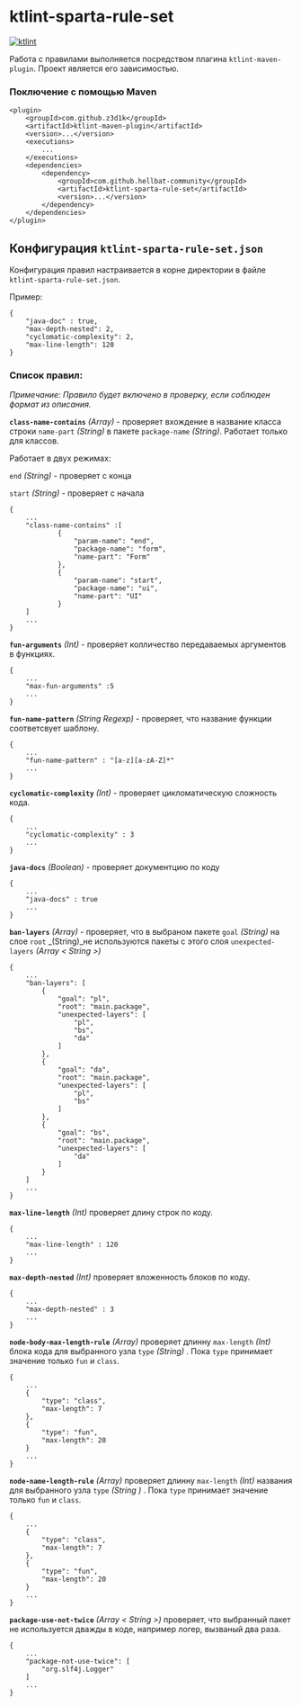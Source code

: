 # ktlint-sparta-rule-set
[![ktlint](https://img.shields.io/badge/code%20style-%E2%9D%A4-FF4081.svg)](https://ktlint.github.io/)

Работа с правилами выполняется посредством плагина `ktlint-maven-plugin`. Проект является его зависимостью.

### Поключение с помощью Maven
```
<plugin>
    <groupId>com.github.z3d1k</groupId>
    <artifactId>ktlint-maven-plugin</artifactId>
    <version>...</version>
    <executions>
        ...
    </executions>
    <dependencies>
        <dependency>
            <groupId>com.github.hellbat-community</groupId>
            <artifactId>ktlint-sparta-rule-set</artifactId>
            <version>...</version>
        </dependency>
    </dependencies>
</plugin>
```

## Конфигурация `ktlint-sparta-rule-set.json`
Конфигурация правил настраивается в корне директории в файле `ktlint-sparta-rule-set.json`.

Пример: 
```
{
    "java-doc" : true,
    "max-depth-nested": 2,
    "cyclomatic-complexity": 2,
    "max-line-length": 120
}
```
### Список правил:

_Примечание: Правило будет включено в проверку, если соблюден формат из описания._ 

**`class-name-contains`** _(Array)_ - проверяет вхождение в название класса строки `name-part` _(String)_ в пакете 
`package-name` _(String)_. 
Работает только для классов.

Работает в двух режимах: 

`end` _(String)_ - проверяет с конца

`start` _(String)_ - проверяет с начала
 
```
{
    ...
    "class-name-contains" :[
            {
                "param-name": "end",
                "package-name": "form",
                "name-part": "Form"
            },
            {
                "param-name": "start",
                "package-name": "ui",
                "name-part": "UI"
            }
    ]
    ...
}
```

**`fun-arguments`**  _(Int)_ - проверяет колличество передаваемых аргументов в функциях.
```
{
    ...
    "max-fun-arguments" :5
    ...
}
```

**`fun-name-pattern`** _(String Regexp)_ - проверяет, что название функции соответсвует шаблону.
```
{
    ...
    "fun-name-pattern" : "[a-z][a-zA-Z]*"
    ...
}
```

**`cyclomatic-complexity`** _(Int)_ - проверяет цикломатическую сложность кода.
```
{
    ...
    "cyclomatic-complexity" : 3
    ...
}
```

**`java-docs`** _(Boolean)_ - проверяет документцию по коду
```
{
    ...
    "java-docs" : true
    ...
}
```

**`ban-layers`** _(Array)_ - проверяет, что в выбраном пакете `goal` _(String)_ на слое `root` _(String)_не 
используются пакеты с этого слоя `unexpected-layers` _(Array < String >)_ 

```
{
    ...
    "ban-layers": [
        {
            "goal": "pl",
            "root": "main.package",
            "unexpected-layers": [
                "pl",
                "bs",
                "da"
            ]
        },
        {
            "goal": "da",
            "root": "main.package",
            "unexpected-layers": [
                "pl",
                "bs"
            ]
        },
        {
            "goal": "bs",
            "root": "main.package",
            "unexpected-layers": [
                "da"
            ]
        }
    ]
    ...
}
```

**`max-line-length`**  _(Int)_  проверяет длину строк по коду.
```
{
    ...
    "max-line-length" : 120
    ...
}
```

**`max-depth-nested`**  _(Int)_  проверяет вложенность блоков по коду.
```
{
    ...
    "max-depth-nested" : 3
    ...
}
```

**`node-body-max-length-rule`**  _(Array)_  проверяет длинну `max-length` _(Int)_ блока кода для выбранного узла 
`type` _(String)_ . Пока `type` принимает значение только `fun` и `class`.
```
{
    ...
    {
        "type": "class",
        "max-length": 7
    },
    {
        "type": "fun",
        "max-length": 20
    }
    ...
}
```

**`node-name-length-rule`**  _(Array)_  проверяет длинну `max-length` _(Int)_ названия для выбранного узла 
`type` _(String )_ . Пока `type` принимает значение только `fun` и `class`.
```
{
    ...
    {
        "type": "class",
        "max-length": 7
    },
    {
        "type": "fun",
        "max-length": 20
    }
    ...
}
```

**`package-use-not-twice`** _(Array < String >)_ проверяет, что выбранный пакет не используется дважды в коде, 
например логер, вызваный два раза. 
```
{
    ...
    "package-not-use-twice": [
        "org.slf4j.Logger"
    ]
    ...
}
```